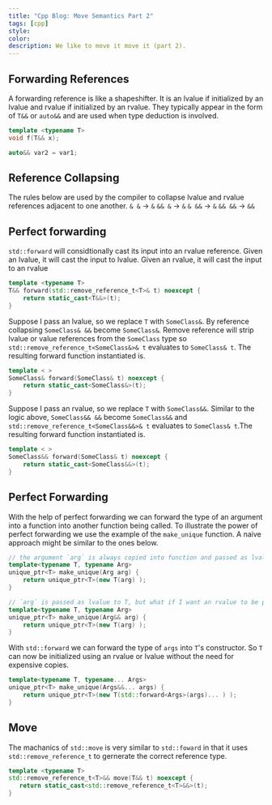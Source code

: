 ```yaml
---
title: "Cpp Blog: Move Semantics Part 2"
tags: [cpp]
style:
color:
description: We like to move it move it (part 2).
---
```


## Forwarding References
A forwarding reference is like a shapeshifter. It is an lvalue if initialized by an lvalue and rvalue if initialized by an rvalue. They typically appear in the form of `T&&` or `auto&&` and are used when type deduction is involved.
```cpp
template <typename T>
void f(T&& x);

auto&& var2 = var1;
```

## Reference Collapsing
The rules below are used by the compiler to collapse lvalue and rvalue references adjacent to one another.
`& &` -> `&`
`&& &` -> `&`
`& &&` -> `&`
`&& &&` -> `&&`


## Perfect forwarding
`std::forward` will considtionally cast its input into an rvalue reference. Given an lvalue, it will cast the input to lvalue. Given an rvalue, it will cast the input to an rvalue

```cpp
template <typename T>
T&& forward(std::remove_reference_t<T>& t) noexcept {
    return static_cast<T&&>(t);
}
```

Suppose I pass an lvalue, so we replace `T` with `SomeClass&`. By reference collapsing `SomeClass& &&` become `SomeClass&`. Remove reference will strip lvalue or value references from the `SomeClass` type so `std::remove_reference_t<SomeClass&>& t` evaluates to `SomeClass& t`. The resulting forward function instantiated is.
```cpp
template < >
SomeClass& forward(SomeClass& t) noexcept {
    return static_cast<SomeClass&>(t);
}
```

Suppose I pass an rvalue, so we replace `T` with `SomeClass&&`. Similar to the logic above, `SomeClass&& &&` become `SomeClass&&` and `std::remove_reference_t<SomeClass&&>& t` evaluates to `SomeClass& t`.The resulting forward function instantiated is.
```cpp
template < >
SomeClass&& forward(SomeClass& t) noexcept {
    return static_cast<SomeClass&&>(t);
}
```

## Perfect Forwarding
With the help of perfect forwarding we can forward the type of an argument into a function into another function being called. To illustrate the power of perfect forwarding we use the example of the `make_unique` function. A naive approach might be similar to the ones below.
```cpp
// the argument `arg` is always copied into function and passed as lvalue to T
template<typename T, typename Arg>
unique_ptr<T> make_unique(Arg arg) {
    return unique_ptr<T>(new T(arg) );
}

// `arg` is passed as lvalue to T, but what if I want an rvalue to be passed to T :(
template<typename T, typename Arg>
unique_ptr<T> make_unique(Arg&& arg) {
    return unique_ptr<T>(new T(arg) );
}
```

With `std::forward` we can forward the type of `args` into `T`'s constructor. So `T` can now be initialized using an rvalue or lvalue without the need for expensive copies.
```cpp
template<typename T, typename... Args>
unique_ptr<T> make_unique(Args&&... args) {
    return unique_ptr<T>(new T(std::forward<Args>(args)... ) );
}
```


## Move
The machanics of `std::move` is very similar to `std::foward` in that it uses `std::remove_reference_t` to gernerate the correct reference type.
```cpp
template <typename T>
std::remove_reference_t<T>&& move(T&& t) noexcept {
   return static_cast<std::remove_reference_t<T>&&>(t);
}
```




